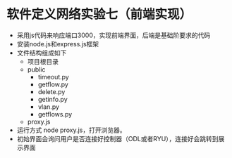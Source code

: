 # 软件定义网络实验七（前端实现）
- 采用js代码来响应端口3000，实现前端界面，后端是基础阶要求的代码
- 安装node.js和express.js框架
- 文件结构组成如下
  - 项目根目录
  - public
    - timeout.py
    - getflow.py
    - delete.py
    - getinfo.py
    - vlan.py
    - getflows.py
  - proxy.js
- 运行方式 node proxy.js，打开浏览器。
- 初始界面会询问用户是否连接好控制器（ODL或者RYU），连接好会跳转到展示界面
